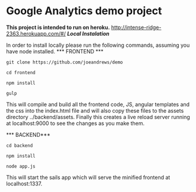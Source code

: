 Google Analytics demo project
====

****This project is intended to run on heroku.****
http://intense-ridge-2363.herokuapp.com/#/
***Local Instalation***

In order to install locally please run the following commands, assuming you have node installed.
*** FRONTEND ***

    git clone https://github.com/joeandrews/demo

    cd frontend
    
    npm install
    
    gulp

This will compile and build all the frontend code, JS, angular templates and the css into the index.html file and will also copy these files to the assets directory ../backend/assets. Finally this creates a live reload server running at localhost:9000 to see the changes as you make them.

*** BACKEND***

    cd backend
    
    npm install
    
    node app.js
    
This will start the sails app which will serve the minified frontend at localhost:1337.




    


